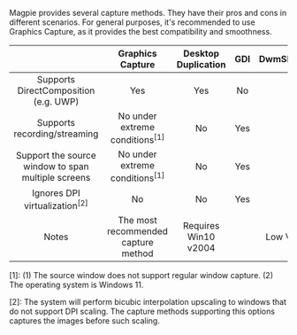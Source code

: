 Magpie provides several capture methods. They have their pros and cons in different scenarios. For general purposes, it's recommended to use Graphics Capture, as it provides the best compatibility and smoothness.

| | Graphics Capture | Desktop Duplication | GDI | DwmSharedSurface |
| :---: | :---: | :---: | :---: |:---: |
| Supports DirectComposition (e.g. UWP) | Yes | Yes | No | No |
| Supports recording/streaming | No under extreme conditions<sup>[1]</sup> | No | Yes | Yes |
| Support the source window to span multiple screens | No under extreme conditions<sup>[1]</sup> | No | Yes | Yes |
| Ignores DPI virtualization<sup>[2]</sup> | No | No | Yes| Yes |
| Notes | The most recommended capture method | Requires Win10 v2004 | | Low VRAM usage |


[1]: (1) The source window does not support regular window capture. (2) The operating system is Windows 11.

[2]: The system will perform bicubic interpolation upscaling to windows that do not support DPI scaling. The capture methods supporting this options captures the images before such scaling.
